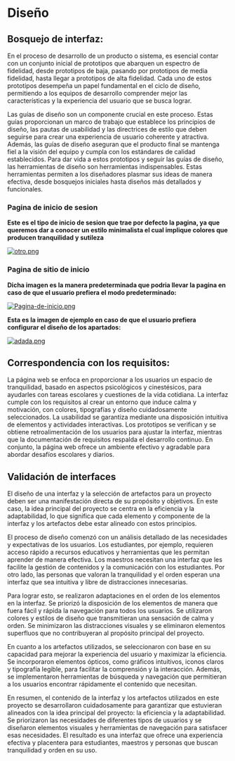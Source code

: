 # Diseño 
## Bosquejo de interfaz:
En el proceso de desarrollo de un producto o sistema, es esencial contar con un conjunto inicial de prototipos que abarquen un espectro de fidelidad, desde prototipos de baja, pasando por prototipos de media fidelidad, hasta llegar a prototipos de alta fidelidad. Cada uno de estos prototipos desempeña un papel fundamental en el ciclo de diseño, permitiendo a los equipos de desarrollo comprender mejor las características y la experiencia del usuario que se busca lograr.

Las guías de diseño son un componente crucial en este proceso. Estas guías proporcionan un marco de trabajo que establece los principios de diseño, las pautas de usabilidad y las directrices de estilo que deben seguirse para crear una experiencia de usuario coherente y atractiva. Además, las guías de diseño aseguran que el producto final se mantenga fiel a la visión del equipo y cumpla con los estándares de calidad establecidos.
Para dar vida a estos prototipos y seguir las guías de diseño, las herramientas de diseño son herramientas indispensables. Estas herramientas permiten a los diseñadores plasmar sus ideas de manera efectiva, desde bosquejos iniciales hasta diseños más detallados y funcionales.

### Pagina de inicio de sesion 
**Este es el tipo de inicio de sesion que trae por defecto la pagina, ya que queremos dar a conocer un estilo minimalista el cual implique colores que producen tranquilidad y sutileza**

[![otro.png](https://i.postimg.cc/P5rZQhDn/otro.png)](https://postimg.cc/56T6fhps)

### Pagina de sitio de inicio
**Dicha imagen es la manera predeterminada que podria llevar la pagina en caso de que el usuario prefiera el modo predeterminado:**

[![Pagina-de-inicio.png](https://i.postimg.cc/W4GksKm4/Pagina-de-inicio.png)](https://postimg.cc/rdpmJfP6)

**Esta es la imagen de ejemplo en caso de que el usuario prefiera configurar el diseño de los apartados:**

[![adada.png](https://i.postimg.cc/MHMRJGdC/adada.png)](https://postimg.cc/7J4bgqv9)

## Correspondencia con los requisitos:
La página web se enfoca en proporcionar a los usuarios un espacio de tranquilidad, basado en aspectos psicológicos y cinestésicos, para ayudarles con tareas escolares y cuestiones de la vida cotidiana. La interfaz cumple con los requisitos al crear un entorno que induce calma y motivación, con colores, tipografías y diseño cuidadosamente seleccionados. La usabilidad se garantiza mediante una disposición intuitiva de elementos y actividades interactivas. Los prototipos se verifican y se obtiene retroalimentación de los usuarios para ajustar la interfaz, mientras que la documentación de requisitos respalda el desarrollo continuo. En conjunto, la página web ofrece un ambiente efectivo y agradable para abordar desafíos escolares y diarios.

## Validación de interfaces 
El diseño de una interfaz y la selección de artefactos para un proyecto deben ser una manifestación directa de su propósito y objetivos. En este caso, la idea principal del proyecto se centra en la eficiencia y la adaptabilidad, lo que significa que cada elemento y componente de la interfaz y los artefactos debe estar alineado con estos principios.

El proceso de diseño comenzó con un análisis detallado de las necesidades y expectativas de los usuarios. Los estudiantes, por ejemplo, requieren acceso rápido a recursos educativos y herramientas que les permitan aprender de manera efectiva. Los maestros necesitan una interfaz que les facilite la gestión de contenidos y la comunicación con los estudiantes. Por otro lado, las personas que valoran la tranquilidad y el orden esperan una interfaz que sea intuitiva y libre de distracciones innecesarias.

Para lograr esto, se realizaron adaptaciones en el orden de los elementos en la interfaz. Se priorizó la disposición de los elementos de manera que fuera fácil y rápida la navegación para todos los usuarios. Se utilizaron colores y estilos de diseño que transmitieran una sensación de calma y orden. Se minimizaron las distracciones visuales y se eliminaron elementos superfluos que no contribuyeran al propósito principal del proyecto.

En cuanto a los artefactos utilizados, se seleccionaron con base en su capacidad para mejorar la experiencia del usuario y maximizar la eficiencia. Se incorporaron elementos ópticos, como gráficos intuitivos, iconos claros y tipografía legible, para facilitar la comprensión y la interacción. Además, se implementaron herramientas de búsqueda y navegación que permitieran a los usuarios encontrar rápidamente el contenido que necesitan.

En resumen, el contenido de la interfaz y los artefactos utilizados en este proyecto se desarrollaron cuidadosamente para garantizar que estuvieran alineados con la idea principal del proyecto: la eficiencia y la adaptabilidad. Se priorizaron las necesidades de diferentes tipos de usuarios y se diseñaron elementos visuales y herramientas de navegación para satisfacer esas necesidades. El resultado es una interfaz que ofrece una experiencia efectiva y placentera para estudiantes, maestros y personas que buscan tranquilidad y orden en su uso.
